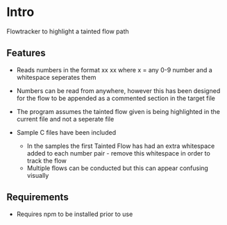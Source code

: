 # Intro

Flowtracker to highlight a tainted flow path

## Features

- Reads numbers in the format xx xx where x = any 0-9 number and a whitespace seperates them

- Numbers can be read from anywhere, however this has been designed for the flow to be appended as a commented section in the target file

- The program assumes the tainted flow given is being highlighted in the current file and not a seperate file

- Sample C files have been included

    - In the samples the first Tainted Flow has had an extra whitespace added to each number pair - remove this whitespace in order to track the flow
    - Multiple flows can be conducted but this can appear confusing visually

## Requirements

- Requires npm to be installed prior to use
